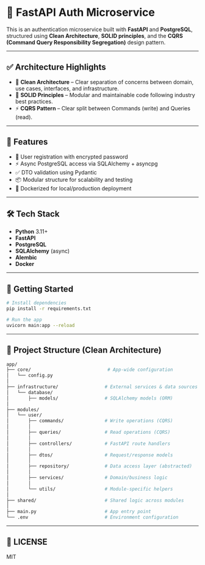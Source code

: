 # 🚀 FastAPI Auth Microservice

This is an authentication microservice built with **FastAPI** and **PostgreSQL**, structured using **Clean Architecture**, **SOLID principles**, and the **CQRS (Command Query Responsibility Segregation)** design pattern.

---

## ✅ Architecture Highlights

- 🧱 **Clean Architecture** – Clear separation of concerns between domain, use cases, interfaces, and infrastructure.
- 🧩 **SOLID Principles** – Modular and maintainable code following industry best practices.
- ⚡ **CQRS Pattern** – Clear split between Commands (write) and Queries (read).

---

## 🚀 Features

- 🔐 User registration with encrypted password
- ⚡ Async PostgreSQL access via SQLAlchemy + asyncpg
- ✅ DTO validation using Pydantic
- 📦 Modular structure for scalability and testing
- 🐳 Dockerized for local/production deployment

---

## 🛠️ Tech Stack

- **Python** 3.11+
- **FastAPI**
- **PostgreSQL**
- **SQLAlchemy** (async)
- **Alembic**
- **Docker**

---

## 🏁 Getting Started

```bash
# Install dependencies
pip install -r requirements.txt

# Run the app
uvicorn main:app --reload
```

---

## 📂 Project Structure (Clean Architecture)
```bash
app/
├── core/                            # App-wide configuration
│   └── config.py
│
├── infrastructure/                 # External services & data sources
│   └── database/
│       ├── models/                 # SQLAlchemy models (ORM)
│
├── modules/
│   └── user/
│       ├── commands/               # Write operations (CQRS)
│       │
│       ├── queries/                # Read operations (CQRS)
│       │
│       ├── controllers/            # FastAPI route handlers
│       │
│       ├── dtos/                   # Request/response models
│       │
│       ├── repository/             # Data access layer (abstracted)
│       │
│       ├── services/               # Domain/business logic
│       │
│       └── utils/                  # Module-specific helpers
│
├── shared/                         # Shared logic across modules
│
├── main.py                         # App entry point
└── .env                            # Environment configuration

```

---

## 📄 LICENSE

MIT
